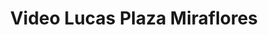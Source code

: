 ---
title: "Video Lucas Plaza Miraflores"
url: /tegucigalpa/video-lucas-plaza-miraflores/
shop: Allgemein
---